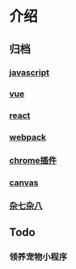 # 介绍

## 归档
  ### [javascript](/javascript/)
  ### [vue](/vue/)
  ### [react](/react/)
  ### [webpack](/webpack/)
  ### [chrome插件](/chrome-extension/)
  ### [canvas](/canvas/)
  ### [杂七杂八](/other/)

## Todo
  ### 领养宠物小程序
  